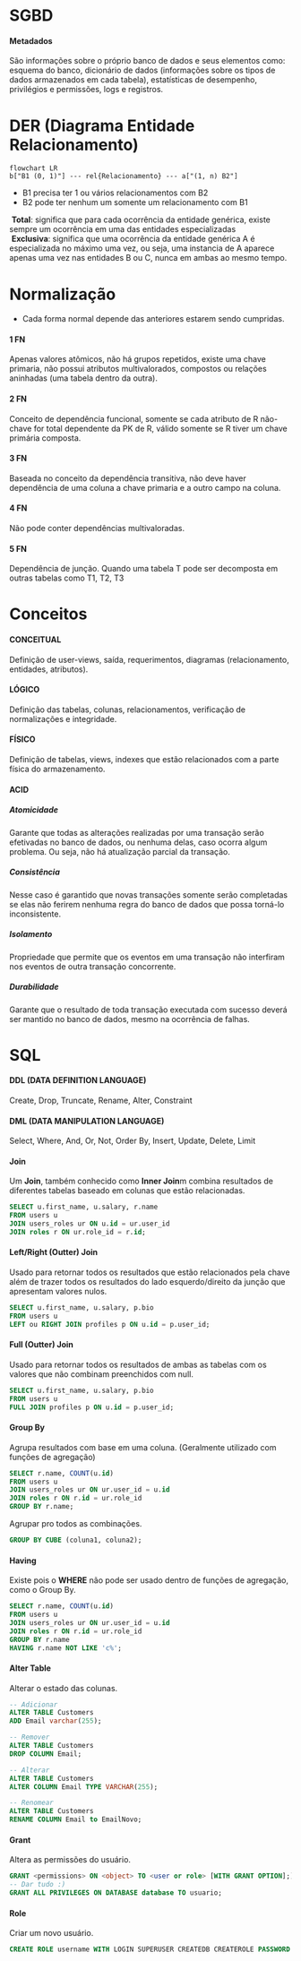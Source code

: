 # SGBD
#### Metadados 

São informações sobre o próprio banco de dados e seus elementos como: esquema do banco, dicionário de dados (informações sobre os tipos de dados armazenados em cada tabela), estatísticas de desempenho, privilégios e permissões, logs e registros. 
# DER (Diagrama Entidade Relacionamento) 

``` mermaid
flowchart LR
b["B1 (0, 1)"] --- rel{Relacionamento} --- a["(1, n) B2"]

```
- B1 precisa ter 1 ou vários relacionamentos com B2
- B2 pode ter nenhum um somente um relacionamento com B1

 **Total**: significa que para cada ocorrência da entidade genérica, existe sempre um ocorrência em uma das entidades especializadas
 **Exclusiva**: significa que uma ocorrência da entidade genérica A é especializada no máximo uma vez, ou seja, uma instancia de A aparece apenas uma vez nas entidades B ou C, nunca em ambas ao mesmo tempo.
# Normalização
- Cada forma normal depende das anteriores estarem sendo cumpridas.

 #### 1 FN
 Apenas valores atômicos, não há grupos repetidos, existe uma chave primaria, não possui atributos multivalorados, compostos ou relações aninhadas (uma tabela dentro da outra).
 #### 2 FN
 Conceito de dependência funcional, somente se cada atributo de R não-chave for total dependente da PK de R, válido somente se R tiver um chave primária composta.
 #### 3 FN
 Baseada no conceito da dependência transitiva, não deve haver dependência de uma coluna a chave primaria e a outro campo na coluna.
 #### 4 FN 
 Não pode conter dependências multivaloradas.
 #### 5 FN
 Dependência de junção. Quando uma tabela T pode ser decomposta em outras tabelas como T1, T2, T3
# Conceitos 
 #### CONCEITUAL
 Definição de user-views, saída, requerimentos, diagramas (relacionamento, entidades, atributos).
 #### LÓGICO
 Definição das tabelas, colunas, relacionamentos, verificação de normalizações e integridade.
 #### FÍSICO
 Definição de tabelas, views, indexes que estão relacionados com a parte física do armazenamento.
#### ACID 
 ##### Atomicidade 
 Garante que todas as alterações realizadas por uma transação serão efetivadas no banco de dados, ou nenhuma delas, caso ocorra algum problema. Ou seja, não há atualização parcial da transação. 
 ##### Consistência
 Nesse caso é garantido que novas transações somente serão completadas se elas não ferirem nenhuma regra do banco de dados que possa torná-lo inconsistente. 
 ##### Isolamento
 Propriedade que permite que os eventos em uma transação não interfiram nos eventos de outra transação concorrente. 
 ##### Durabilidade
 Garante que o resultado de toda transação executada com sucesso deverá ser mantido no banco de dados, mesmo na ocorrência de falhas.
# SQL
 #### DDL (DATA DEFINITION LANGUAGE) 
 Create, Drop, Truncate, Rename, Alter, Constraint
 #### DML (DATA MANIPULATION LANGUAGE)
 Select, Where, And, Or, Not, Order By, Insert, Update, Delete, Limit 
#### Join
Um **Join**, também conhecido como **Inner Join**m combina resultados de diferentes tabelas baseado em colunas que estão relacionadas.

```sql
SELECT u.first_name, u.salary, r.name 
FROM users u 
JOIN users_roles ur ON u.id = ur.user_id 
JOIN roles r ON ur.role_id = r.id;
```
#### Left/Right (Outter) Join  
Usado para retornar todos os resultados que estão relacionados pela chave além de trazer todos os resultados do lado esquerdo/direito da junção que apresentam valores nulos. 

```sql
SELECT u.first_name, u.salary, p.bio
FROM users u 
LEFT ou RIGHT JOIN profiles p ON u.id = p.user_id;
```
#### Full (Outter) Join
Usado para retornar todos os resultados de ambas as tabelas com os valores que não combinam preenchidos com null.

```sql
SELECT u.first_name, u.salary, p.bio
FROM users u 
FULL JOIN profiles p ON u.id = p.user_id;
```
#### Group By 
Agrupa resultados com base em uma coluna. (Geralmente utilizado com funções de agregação)

```sql
SELECT r.name, COUNT(u.id) 
FROM users u
JOIN users_roles ur ON ur.user_id = u.id
JOIN roles r ON r.id = ur.role_id 
GROUP BY r.name;
```

Agrupar pro todos as combinações.

```sql
GROUP BY CUBE (coluna1, coluna2);
```
#### Having
Existe pois o **WHERE** não pode ser usado dentro de funções de agregação, como o Group By. 

```sql
SELECT r.name, COUNT(u.id) 
FROM users u
JOIN users_roles ur ON ur.user_id = u.id
JOIN roles r ON r.id = ur.role_id 
GROUP BY r.name
HAVING r.name NOT LIKE 'c%';
```
#### Alter Table
Alterar o estado das colunas.

```sql
-- Adicionar
ALTER TABLE Customers  
ADD Email varchar(255);

-- Remover
ALTER TABLE Customers  
DROP COLUMN Email;

-- Alterar
ALTER TABLE Customers
ALTER COLUMN Email TYPE VARCHAR(255);

-- Renomear
ALTER TABLE Customers  
RENAME COLUMN Email to EmailNovo;
```
#### Grant
Altera as permissões do usuário.

```sql
GRANT <permissions> ON <object> TO <user or role> [WITH GRANT OPTION];]
-- Dar tudo :)
GRANT ALL PRIVILEGES ON DATABASE database TO usuario;
```
#### Role
Criar um novo usuário.

```sql
CREATE ROLE username WITH LOGIN SUPERUSER CREATEDB CREATEROLE PASSWORD 'password';
```